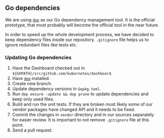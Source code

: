 ## Go dependencies

We are using [`dep`](https://github.com/golang/dep) as our Go dependency management tool. It is the official prototype, that most probably will become the official tool in the near future.

In order to speed up the whole development process, we have decided to keep dependency files inside our repository. `.gitignore` file helps us to ignore redundant files like tests etc.

### Updating Go dependencies

1. Have the Dashboard checked out in `${GOPATH}/src/github.com/kubernetes/dashboard`.
2. Have [`dep`](https://github.com/golang/dep) installed.
3. Create new branch.
4. Update dependency versions in `Gopkg.toml`.
5. Run `dep ensure -update && dep prune` to update dependencies and keep only used files.
6. Build and run the unit tests. If they are broken most likely some of our vendor packages have
changed API and it needs to be fixed.
7. Commit the changes in `vendor` directory and in our sources separately for easier review. It is important to not remove `.gitignore` file at this point.
8. Send a pull request.